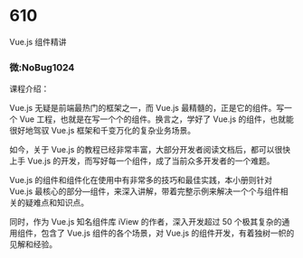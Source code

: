 # 610
Vue.js 组件精讲
### 微:NoBug1024 


课程介绍：

Vue.js 无疑是前端最热门的框架之一，而 Vue.js 最精髓的，正是它的组件。写一个 Vue 工程，也就是在写一个个的组件。换言之，学好了 Vue.js 的组件，也就能很好地驾驭 Vue.js 框架和千变万化的复杂业务场景。

如今，关于 Vue.js 的教程已经非常丰富，大部分开发者阅读文档后，都可以很快上手 Vue.js 的开发，而写好每一个组件，成了当前众多开发者的一个难题。

Vue.js 的组件和组件化在使用中有非常多的技巧和最佳实践，本小册则针对 Vue.js 最核心的部分—组件，来深入讲解，带着完整示例来解决一个个与组件相关的疑难点和知识点。

同时，作为 Vue.js 知名组件库 iView 的作者，深入开发超过 50 个极其复杂的通用组件，包含了 Vue.js 组件的各个场景，对 Vue.js 的组件开发，有着独树一帜的见解和经验。
